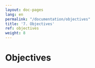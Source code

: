 ```yaml
---
layout: doc-pages
lang: en
permalink: "/documentation/objectives"
title: '7. Objectives'
ref: objectives
weight: 8
---
```


# Objectives
